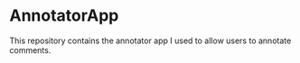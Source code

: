 # AnnotatorApp
This repository contains the annotator app I used to allow users to annotate comments.
